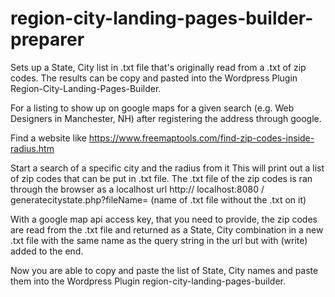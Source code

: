 # region-city-landing-pages-builder-preparer

Sets up a State, City list in .txt file that's originally read from a .txt of zip codes. The results can be copy and pasted into the Wordpress Plugin Region-City-Landing-Pages-Builder. 

For a listing to show up on google maps for a given search (e.g. Web Designers in Manchester, NH) after registering the address through google.

Find a website like https://www.freemaptools.com/find-zip-codes-inside-radius.htm

Start a search of a specific city and the radius from it 
This will print out a list of zip codes that can be put in .txt file. 
The .txt file of the zip codes is ran through the browser as a localhost url
http:// localhost:8080 / generatecitystate.php?fileName= (name of .txt file without the .txt on it) 

With a google map api access key, that you need to provide, the zip codes are read from the .txt file and returned as a State, City 
combination in a new .txt file with the same name as the query string in the url but with (write) added to the end. 

Now you are able to copy and paste the list of State, City names and paste them into 
the Wordpress Plugin region-city-landing-pages-builder.


